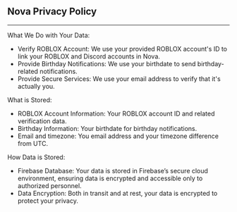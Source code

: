 ## Nova Privacy Policy
---
What We Do with Your Data:
- Verify ROBLOX Account: We use your provided ROBLOX account's ID to link your ROBLOX and Discord accounts in Nova.
- Provide Birthday Notifications: We use your birthdate to send birthday-related notifications.
- Provide Secure Services: We use your email address to verify that it's actually you.

What is Stored:
- ROBLOX Account Information: Your ROBLOX account ID and related verification data.
- Birthday Information: Your birthdate for birthday notifications.
- Email and timezone: You email address and your timezone difference from UTC.

How Data is Stored:
- Firebase Database: Your data is stored in Firebase’s secure cloud environment, ensuring data is encrypted and accessible only to authorized personnel.
- Data Encryption: Both in transit and at rest, your data is encrypted to protect your privacy.
